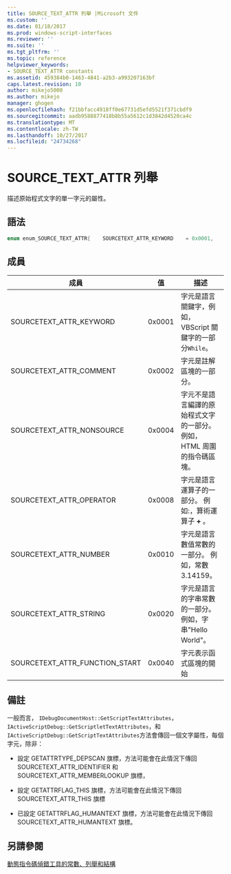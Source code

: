 ```yaml
---
title: SOURCE_TEXT_ATTR 列舉 |Microsoft 文件
ms.custom: ''
ms.date: 01/18/2017
ms.prod: windows-script-interfaces
ms.reviewer: ''
ms.suite: ''
ms.tgt_pltfrm: ''
ms.topic: reference
helpviewer_keywords:
- SOURCE_TEXT_ATTR constants
ms.assetid: 459384b0-1463-4841-a2b3-a993207163bf
caps.latest.revision: 10
author: mikejo5000
ms.author: mikejo
manager: ghogen
ms.openlocfilehash: f21bbfacc4918ff0e67731d5efd5521f371cbdf9
ms.sourcegitcommit: aadb9588877418b8b55a5612c1d3842d4520ca4c
ms.translationtype: MT
ms.contentlocale: zh-TW
ms.lasthandoff: 10/27/2017
ms.locfileid: "24734268"
---
```

# <a name="sourcetextattr-enumeration"></a>SOURCE_TEXT_ATTR 列舉
描述原始程式文字的單一字元的屬性。  
  
## <a name="syntax"></a>語法  
  
```cpp  
enum enum_SOURCE_TEXT_ATTR{    SOURCETEXT_ATTR_KEYWORD    = 0x0001,    SOURCETEXT_ATTR_COMMENT    = 0x0002,    SOURCETEXT_ATTR_NONSOURCE    = 0x0004,    SOURCETEXT_ATTR_OPERATOR   = 0x0008,    SOURCETEXT_ATTR_NUMBER    = 0x0010,    SOURCETEXT_ATTR_STRING    = 0x0020,    SOURCETEXT_ATTR_FUNCTION_START  = 0x0040};  
```  
  
## <a name="members"></a>成員  
  
|成員|值|描述|  
|------------|-----------|-----------------|  
|SOURCETEXT_ATTR_KEYWORD|0x0001|字元是語言關鍵字，例如，VBScript 關鍵字的一部分`While`。|  
|SOURCETEXT_ATTR_COMMENT|0x0002|字元是註解區塊的一部分。|  
|SOURCETEXT_ATTR_NONSOURCE|0x0004|字元不是語言編譯的原始程式文字的一部分。 例如，HTML 周圍的指令碼區塊。|  
|SOURCETEXT_ATTR_OPERATOR|0x0008|字元是語言運算子的一部分。 例如:，算術運算子 **+** 。|  
|SOURCETEXT_ATTR_NUMBER|0x0010|字元是語言數值常數的一部分。  例如，常數 3.14159。|  
|SOURCETEXT_ATTR_STRING|0x0020|字元是語言的字串常數的一部分。 例如，字串"Hello World"。|  
|SOURCETEXT_ATTR_FUNCTION_START|0x0040|字元表示函式區塊的開始|  
  
## <a name="remarks"></a>備註  
 一般而言， `IDebugDocumentHost::GetScriptTextAttributes`， `IActiveScriptDebug::GetScriptletTextAttributes`，和`IActiveScriptDebug::GetScriptTextAttributes`方法會傳回一個文字屬性，每個字元，除非：  
  
-   設定 GETATTRTYPE_DEPSCAN 旗標，方法可能會在此情況下傳回 SOURCETEXT_ATTR_IDENTIFIER 和 SOURCETEXT_ATTR_MEMBERLOOKUP 旗標，  
  
-   設定 GETATTRFLAG_THIS 旗標，方法可能會在此情況下傳回 SOURCETEXT_ATTR_THIS 旗標  
  
-   已設定 GETATTRFLAG_HUMANTEXT 旗標，方法可能會在此情況下傳回 SOURCETEXT_ATTR_HUMANTEXT 旗標。  
  
## <a name="see-also"></a>另請參閱  
 [動態指令碼偵錯工具的常數、列舉和結構](../../winscript/reference/active-script-debugger-constants-enumerations-and-structures.md)